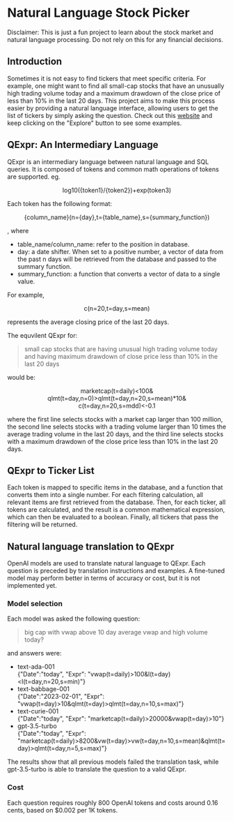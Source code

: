 # Natural Language Stock Picker

Disclaimer: This is just a fun project to learn about the stock market and natural language processing. Do not rely on this for any financial decisions.

## Introduction
Sometimes it is not easy to find tickers that meet specific criteria. For example, one might want to find all small-cap stocks that have an unusually high trading volume today and a maximum drawdown of the close price of less than 10% in the last 20 days. This project aims to make this process easier by providing a natural language interface, allowing users to get the list of tickers by simply asking the question. Check out this 
<a href="https://www.stockchatai.com" target="_blank">website</a> and keep clicking on the "Explore" button to see some examples.

## QExpr: An Intermediary Language
QExpr is an intermediary language between natural language and SQL queries. It is composed of tokens and common math operations of tokens are supported. eg.
<p align="center">
log10({token1}/{token2})+exp(token3) 
</p>
Each token has the following format:
<p align="center">
{column_name}(n={day},t={table_name},s={summary_function})
</p>
, where

- table_name/column_name: refer to the position in database.
- day: a date shifter. When set to a positive number, a vector of data from the past n days will be retrieved from the database and passed to the summary function.
- summary_function: a function that converts a vector of data to a single value.

For example, 
<p align="center">
c(n=20,t=day,s=mean)
</p>
represents the average closing price of the last 20 days.

The equvilent QExpr for:
<blockquote>
small cap stocks that are having unusual high trading volume today and having maximum drawdown of close price less than 10% in the last 20 days
</blockquote> 
would be:
<p align="center">
marketcap(t=daily)<100&<br>
qlmt(t=day,n=0)>qlmt(t=day,n=20,s=mean)*10&<br>
c(t=day,n=20,s=mdd)<-0.1
</p>
where the first line selects stocks with a market cap larger than 100 million, the second line selects stocks with a trading volume larger than 10 times the average trading volume in the last 20 days, and the third line selects stocks with a maximum drawdown of the close price less than 10% in the last 20 days.

## QExpr to Ticker List
Each token is mapped to specific items in the database, and a function that converts them into a single number. For each filtering calculation, all relevant items are first retrieved from the database. Then, for each ticker, all tokens are calculated, and the result is a common mathematical expression, which can then be evaluated to a boolean. Finally, all tickers that pass the filtering will be returned.

## Natural language translation to QExpr
OpenAI models are used to translate natural language to QExpr. Each question is preceded by translation instructions and examples. A fine-tuned model may perform better in terms of accuracy or cost, but it is not implemented yet.

### Model selection
Each model was asked the following question:
<blockquote>
big cap with vwap above 10 day average vwap and high volume today?
</blockquote> 
and answers were:

- text-ada-001 \
  {"Date":"today", "Expr": "vwap(t=daily)>100&l(t=day)<l(t=day,n=20,s=min)"}
- text-babbage-001 \
  {"Date":"2023-02-01", "Expr": "vwap(t=day)>10&qlmt(t=day)>qlmt(t=day,n=10,s=max)"}
- text-curie-001 \
  {"Date":"today", "Expr": "marketcap(t=daily)>20000&vwap(t=day)>10"}
- gpt-3.5-turbo \
  {"Date":"today", "Expr": "marketcap(t=daily)>8200&vw(t=day)>vw(t=day,n=10,s=mean)&qlmt(t=day)>qlmt(t=day,n=5,s=max)"}

The results show that all previous models failed the translation task, while gpt-3.5-turbo is able to translate the question to a valid QExpr.

### Cost
Each question requires roughly 800 OpenAI tokens and costs around 0.16 cents, based on $0.002 per 1K tokens.

